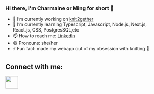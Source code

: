 ### Hi there, i'm Charmaine or Ming for short 👋




- 🔭 I’m currently working on <a href='https://final-project-knit2gether.herokuapp.com/'>knit2gether</a>
- 🌱 I’m currently learning Typescript, Javascript, Node.js, Next.js, React.js, CSS, PostgresSQL,etc
- 📫 How to reach me: <a href='linkedin.com/in/minggarcia'>LinkedIn</a>
- 😄 Pronouns: she/her
- ⚡ Fun fact: made my webapp out of my obsession with knitting 🧶

## Connect with me:

<a href='https://www.linkedin.com/in/minggarcia/' target="_blank" rel="noopener noreferrer"><img src='https://user-images.githubusercontent.com/94932856/161560901-30ca44d1-4910-4930-9bb0-3b1c147b265f.png' widht=40px height=40px/></a>


